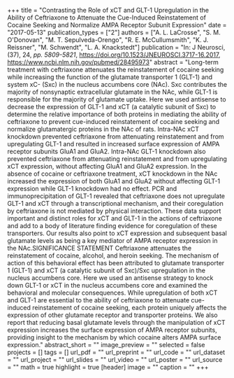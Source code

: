 +++
title = "Contrasting the Role of xCT and GLT-1 Upregulation in the Ability of Ceftriaxone to Attenuate the Cue-Induced Reinstatement of Cocaine Seeking and Normalize AMPA Receptor Subunit Expression"
date = "2017-05-13"
publication_types = ["2"]
authors = ["A. L. LaCrosse", "S. M. O'Donovan", "M. T. Sepulveda-Orengo", "R. E. McCullumsmith", "K. J. Reissner", "M. Schwendt", "L. A. Knackstedt"]
publication = "In: J Neurosci, (37), 24, _pp. 5809-5821_, https://doi.org/10.1523/JNEUROSCI.3717-16.2017, https://www.ncbi.nlm.nih.gov/pubmed/28495973"
abstract = "Long-term treatment with ceftriaxone attenuates the reinstatement of cocaine seeking while increasing the function of the glutamate transporter 1 (GLT-1) and system xC- (Sxc) in the nucleus accumbens core (NAc). Sxc contributes the majority of nonsynaptic extracellular glutamate in the NAc, while GLT-1 is responsible for the majority of glutamate uptake. Here we used antisense to decrease the expression of GLT-1 and xCT (a catalytic subunit of Sxc) to determine the relative importance of both proteins in mediating the ability of ceftriaxone to prevent cue-induced reinstatement of cocaine seeking and normalize glutamatergic proteins in the NAc of rats. Intra-NAc xCT knockdown prevented ceftriaxone from attenuating reinstatement and from upregulating GLT-1 and resulted in increased surface expression of AMPA receptor subunits GluA1 and GluA2. Intra-NAc GLT-1 knockdown also prevented ceftriaxone from attenuating reinstatement and from upregulating xCT expression, without affecting GluA1 and GluA2 expression. In the absence of cocaine or ceftriaxone treatment, xCT knockdown in the NAc increased the expression of both GluA1 and GluA2 without affecting GLT-1 expression while GLT-1 knockdown had no effect. PCR and immunoprecipitation of GLT-1 revealed that ceftriaxone does not upregulate GLT-1 and xCT through a transcriptional mechanism, and their coregulation by ceftriaxone is not mediated by physical interaction. These data support important and distinct roles for xCT and GLT-1 in the actions of ceftriaxone and add to a body of literature finding evidence for coregulation of these transporters. Our results also point to xCT expression and subsequent basal glutamate levels as being a key mediator of AMPA receptor expression in the NAc.SIGNIFICANCE STATEMENT Ceftriaxone attenuates the reinstatement of cocaine, alcohol, and heroin seeking. The mechanism of action of this behavioral effect has been attributed to glutamate transporter 1 (GLT-1) and xCT (a catalytic subunit of Sxc)/Sxc upregulation in the nucleus accumbens core. Here we used an antisense strategy to knock down GLT-1 or xCT in the nucleus accumbens core and examined the behavioral and molecular consequences. While upregulation of both xCT and GLT-1 are essential to the ability of ceftriaxone to attenuate cue-induced reinstatement of cocaine seeking, each protein uniquely affects the expression of other glutamate receptor and transporter proteins. We also report that reducing basal glutamate levels through the manipulation of xCT expression increases the surface expression of AMPA receptor subunits, providing insight to the mechanism by which cocaine alters AMPA surface expression."
abstract_short = ""
image_preview = ""
selected = false
projects = []
tags = []
url_pdf = ""
url_preprint = ""
url_code = ""
url_dataset = ""
url_project = ""
url_slides = ""
url_video = ""
url_poster = ""
url_source = ""
math = true
highlight = true
[header]
image = ""
caption = ""
+++
